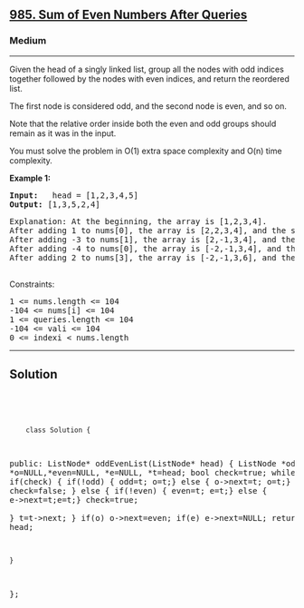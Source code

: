 
<h2><a href="https://leetcode.com/problems/sum-of-even-numbers-after-queries/">985. Sum of Even Numbers After Queries</a></h2>
<h3>Medium</h3>
<hr>
<div><p>
Given the head of a singly linked list, group all the nodes with odd indices together followed by the nodes with even indices, and return the reordered list.

The first node is considered odd, and the second node is even, and so on.

Note that the relative order inside both the even and odd groups should remain as it was in the input.

You must solve the problem in O(1) extra space complexity and O(n) time complexity.
</p>


<p><strong>Example 1:</strong></p>
<pre><strong>Input:</strong>   head = [1,2,3,4,5]
<strong>Output:</strong> [1,3,5,2,4]
</pre>
<pre>
Explanation: At the beginning, the array is [1,2,3,4].
After adding 1 to nums[0], the array is [2,2,3,4], and the sum of even values is 2 + 2 + 4 = 8.
After adding -3 to nums[1], the array is [2,-1,3,4], and the sum of even values is 2 + 4 = 6.
After adding -4 to nums[0], the array is [-2,-1,3,4], and the sum of even values is -2 + 4 = 2.
After adding 2 to nums[3], the array is [-2,-1,3,6], and the sum of even values is -2 + 6 = 4.
  </pre>


Constraints:
<pre>
1 <= nums.length <= 104
-104 <= nums[i] <= 104
1 <= queries.length <= 104
-104 <= vali <= 104
0 <= indexi < nums.length
</pre>
<hr>
 <h2><strong><b>Solution</b></strong></h2>
 <br>
 <pre>
 
        class Solution {
public:
    ListNode* oddEvenList(ListNode* head) {
        ListNode *odd=NULL, *o=NULL,*even=NULL, *e=NULL, *t=head;
        bool check=true;
        while(t)
        {
            if(check) 
            {
                if(!odd) { odd=t; o=t;}
                else { o->next=t; o=t;}
                check=false;
            }
            else 
            {
               if(!even) { even=t; e=t;}
                else { e->next=t;e=t;}
                check=true;                
            }
            t=t->next;
        }
       if(o) o->next=even;
       if(e) e->next=NULL;
        return head;
        
    }
};
          
 </pre>

